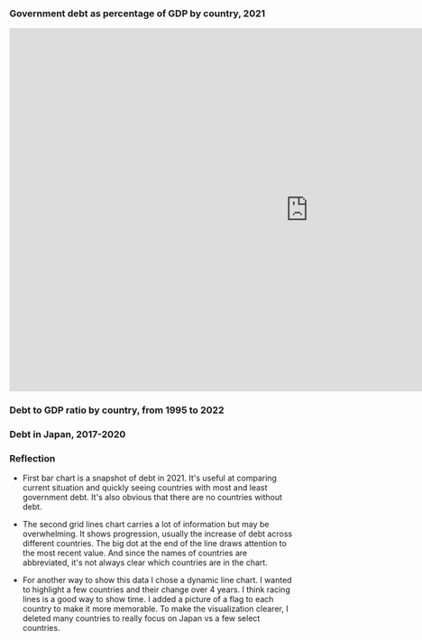 ### Government debt as percentage of GDP by country, 2021

<iframe src="https://data.oecd.org/chart/6O4L" width="1060" height="645" style="border: 0" mozallowfullscreen="true" webkitallowfullscreen="true" allowfullscreen="true"><a href="https://data.oecd.org/chart/6O4L" target="_blank">OECD Chart: General government debt, Total, % of GDP, Annual, 2021</a></iframe>

### Debt to GDP ratio by country, from 1995 to 2022

<div class="flourish-embed flourish-chart" data-src="visualisation/11133100"><script src="https://public.flourish.studio/resources/embed.js"></script></div>

### Debt in Japan, 2017-2020

<div class="flourish-embed flourish-chart" data-src="visualisation/11133691"><script src="https://public.flourish.studio/resources/embed.js"></script></div>

### Reflection

* First bar chart is a snapshot of debt in 2021. It's useful at comparing current situation and quickly seeing countries with most and least government debt. It's also obvious that there are no countries without debt. 

* The second grid lines chart carries a lot of information but may be overwhelming. It shows progression, usually the increase of debt across different countries. The big dot at the end of the line draws attention to the most recent value. And since the names of countries are abbreviated, it's not always clear which countries are in the chart. 

* For another way to show this data I chose a dynamic line chart. I wanted to highlight a few countries and their change over 4 years. I think racing lines is a good way to show time. I added a picture of a flag to each country to make it more memorable. To make the visualization clearer, I deleted many countries to really focus on Japan vs a few select countries. 
